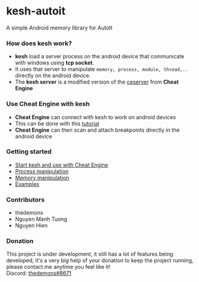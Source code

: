 # kesh-autoit
A simple Android memory library for AutoIt

### How does kesh work?
- **kesh** load a server process on the android device that communicate with windows using **tcp socket**.
- It uses that server to manipulate ```memory, process, module, thread,..``` directly on the android device.
- The **kesh server** is a modified version of the [ceserver](https://github.com/cheat-engine/cheat-engine/tree/master/Cheat%20Engine/ceserver "ceserver") from **Cheat Engine**

### Use Cheat Engine with kesh
- **Cheat Engine** can connect with kesh to work on android devices
- This can be done with this [tutorial](https://github.com/thedemons/kesh-autoit/tree/main/documentation#start-kesh-server-on-the-android-device "tutorial")
- **Cheat Engine** can then scan and attach breakpoints directly in the android device

### Getting started
- [Start kesh and use with Cheat Engine](https://github.com/thedemons/kesh-autoit/tree/main/documentation#basic-stuff-about-kesh)
- [Process manipulation](https://github.com/thedemons/kesh-autoit/tree/main/documentation/process#process-manipulation)
- [Memory manipulation](https://github.com/thedemons/kesh-autoit/tree/main/documentation/memory#memory-manipulation)
- [Examples](https://github.com/thedemons/kesh-autoit/tree/main/documentation/examples)

### Contributors
- thedemons
- Nguyen Manh Tuong
- Nguyen Hien

### Donation
This project is under development, it still has a lot of features being developed, it's a very big help of your donation to keep the project running, please contact me anytime you feel like it!<br/>
Discord: [thedemons#8671](https://discord.com/users/269920976236576769)
